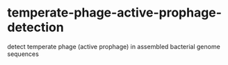 # temperate-phage-active-prophage-detection
detect temperate phage (active prophage) in assembled bacterial genome sequences

